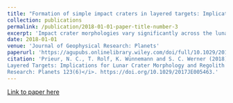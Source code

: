 ```yaml
---
title: "Formation of simple impact craters in layered targets: Implications for lunar crater morphology and regolith thickness."
collection: publications 
permalink: /publication/2018-01-01-paper-title-number-3 
excerpt: 'Impact crater morphologies vary significantly across the lunar maria. Craters with diameter less than 400 m are closely related to variations in target properties (rock strength, porosity, and layering) as well as the impact velocity. Here we investigate target and impact conditions feasible for reproducing crater morphologies, such as normal, central‐mound, flat‐bottomed, and concentric craters, using numerical models of impact crater formation in two‐layer targets under lunar conditions (i.e., average‐impact velocity and gravity). Based on more than 1,000 numerical models, we observe that concentric craters can form with a strength contrast as low as factor of 2 between the layers as long as the difference in cohesion is larger than a value between 50 and 450 kPa (for an impact velocity of 12.7 km/s). Because of this small contrast, concentric craters do not serve as a good indication for the lunar regolith‐mare interface. Crater morphology changes with crater diameter according to three different scenarios depending on layers' strengths and the impact velocity. For high‐impact velocity or/and moderate material strength, normal crater morphology transitions directly to concentric morphology, while with large material strengths and/or low‐impact velocity, craters change with size from normal to flat‐bottomed and then to concentric morphology; only this latter pathway is consistent with previous laboratory results. Lunar regolith thicknesses estimated from crater morphologies can differ by up to 80% from previously inferred thicknesses. The transition from normal to flat‐bottomed craters is found to be the most robust transition to infer the thickness of the surficial target layer.' 
date: 2018-01-01 
venue: 'Journal of Geophysical Research: Planets'
paperurl: 'https://agupubs.onlinelibrary.wiley.com/doi/full/10.1029/2017JE005463'
citation: 'Prieur, N. C., T. Rolf, K. Wünnemann and S. C. Werner (2018). &quot;Formation of Simple Impact Craters in
Layered Targets: Implications for Lunar Crater Morphology and Regolith Thickness.&quot; <i>Journal of Geophysical
Research: Planets 123(6)</i>. https://doi.org/10.1029/2017JE005463.'
---
```


[Link to paper here](https://agupubs.onlinelibrary.wiley.com/doi/full/10.1029/2017JE005463)
